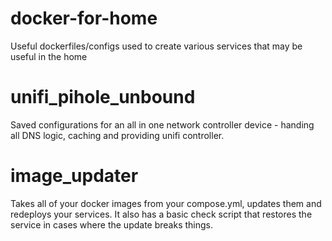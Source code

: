 # docker-for-home
Useful dockerfiles/configs used to create various services that may be useful in the home

# unifi_pihole_unbound
Saved configurations for an all in one network controller device - handing all DNS logic, caching and providing unifi controller.

# image_updater
Takes all of your docker images from your compose.yml, updates them and redeploys your services. It also has a basic check script that restores the service in cases where the update breaks things.
